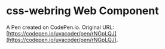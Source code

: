 # css-webring Web Component

A Pen created on CodePen.io. Original URL: [https://codepen.io/uvacoder/pen/rNGpLQJ](https://codepen.io/uvacoder/pen/rNGpLQJ).


